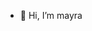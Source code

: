 - 👋 Hi, I’m mayra

<!---
maiylena/maiylena is a ✨ special ✨ repository because its `README.md` (this file) appears on your GitHub profile.
You can click the Preview link to take a look at your changes.
--->
